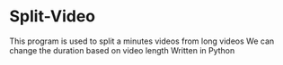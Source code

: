 # Split-Video
This program is used to split a minutes videos from long videos
We can change the duration based on video length
Written in Python
